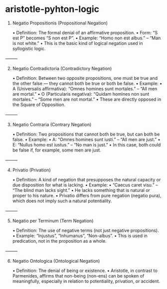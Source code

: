# aristotle-pyhton-logic

1. Negatio Propositionis (Propositional Negation)

	•	Definition: The formal denial of an affirmative proposition.
	•	Form: “S est P” becomes “S non est P”.
	•	Example: “Homo non est albus.” – “Man is not white.”
	•	This is the basic kind of logical negation used in syllogistic logic.

⸻

2. Negatio Contradictoria (Contradictory Negation)

	•	Definition: Between two opposite propositions, one must be true and the 
        other false — they cannot both be true or both be false.
	•	Example:
	•	A (Universalis affirmativa): “Omnes homines sunt mortales.” – “All men are mortal.”
	•	O (Particularis negativa): “Quidam homines non sunt mortales.” – “Some men are not mortal.”
	•	These are directly opposed in the Square of Opposition.

⸻

3. Negatio Contraria (Contrary Negation)

	•	Definition: Two propositions that cannot both be true, but can both be false.
	•	Example:
	•	A: “Omnes homines sunt iusti.” – “All men are just.”
	•	E: “Nullus homo est iustus.” – “No man is just.”
	•	In this case, both could be false if, for example, some men are just.

⸻

4. Privatio (Privation)

	•	Definition: A kind of negation that presupposes the natural capacity 
        or due disposition for what is lacking.
	•	Example:
	•	“Caecus caret visu.” – “The blind man lacks sight.”
	•	He lacks something that is natural or proper to his nature.
	•	Privatio differs from pure negation (negatio pura), 
        which does not imply such a natural potentiality.

⸻

5. Negatio per Terminum (Term Negation)

	•	Definition: The use of negative terms (not just negative propositions).
	•	Example: “Injustus”, “Inhumanus”, “Non-albus”.
	•	This is used in predication, not in the proposition as a whole.

⸻

6. Negatio Ontologica (Ontological Negation)

	•	Definition: The denial of being or existence.
	•	Aristotle, in contrast to Parmenides, affirms that non-being (non-ens)
         can be spoken of meaningfully, especially in relation to potentiality, privation, or accident.

